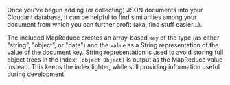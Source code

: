 Once you've begun adding (or collecting) JSON documents into your Cloudant
database, it can be helpful to find similarities among your document from which
you can further profit (aka, find stuff easier...).

The included MapReduce creates an array-based `key` of the type (as either
"string", "object", or "date") and the `value` as a String representation of
the value of the document key. String representation is used to avoid storing
full object trees in the index: `[object Object]` is output as the MapReduce
value instead. This keeps the index lighter, while still providing information
useful during development.
